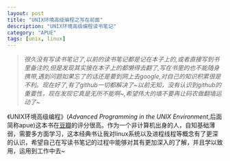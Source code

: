 ```yaml
---
layout: post
title: "UNIX环境高级编程之写在前面"
description: "UNIX环境高级编程读书笔记"
category: "APUE"
tags: [unix, linux]
---
```


>*很久没有写读书笔记了,以前的读书笔记都是记在本子上的,或者直接写到书里备注的,但是发现其实接在本子上的都懒得去翻了,写在书里的也不能随身携带,遇到问题如果忘了的话还是要到网上去google,对自己的知识积累很是不利。现在好了,有了github一切都解决了~以前无知，没有认识到github的重要性，现在发现它真是无所不能啊~,希望伟大的墙不要再让码农做翻墙运动了~*

《UNIX环境高级编程》(*Advanced Programming in the UNIX Environment*,后面简称apue)这本书在[豆瓣](http://book.douban.com/subject/1788421/)的评分很高。作为一个非计算机出身的人，自知基础薄弱，需要多方面学习，这本经典书让我对linux系统以及进程线程等概念有了更深的认识，希望自己在写读书笔记的过程中能够对其有更加深入的了解，并且学以致用，运用到工作中去~


